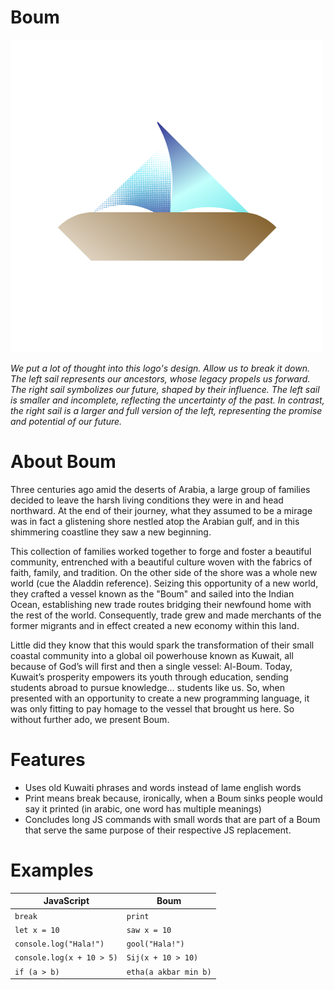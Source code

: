 # Boum
![alt text](https://github.com/abmarz/Boum/blob/main/docs/Boum%20Logo.png?raw=true)

*We put a lot of thought into this logo's design. Allow us to break it down. The left sail represents our ancestors, whose legacy propels us forward. The right sail symbolizes our future, shaped by their influence. The left sail is smaller and incomplete, reflecting the uncertainty of the past. In contrast, the right sail is a larger and full version of the left, representing the promise and potential of our future.*

# About Boum

Three centuries ago amid the deserts of Arabia, a large group of families decided to leave the harsh living conditions they were in and head northward. At the end of their journey, what they assumed to be a mirage was in fact a glistening shore nestled atop the Arabian gulf, and in this shimmering coastline they saw a new beginning. 

This collection of families worked together to forge and foster a beautiful community, entrenched with a beautiful culture woven with the fabrics of faith, family, and tradition. On the other side of the shore was a whole new world (cue the Aladdin reference). Seizing this opportunity of a new world, they crafted a vessel known as the "Boum" and sailed into the Indian Ocean, establishing new trade routes bridging their newfound home with the rest of the world. Consequently, trade grew and made merchants of the former migrants and in effect created a new economy within this land. 

Little did they know that this would spark the transformation of their small coastal community into a global oil powerhouse known as Kuwait, all because of God’s will first and then a single vessel: Al-Boum. Today, Kuwait’s prosperity empowers its youth through education, sending students abroad to pursue knowledge... students like us. So, when presented with an opportunity to create a new programming language, it was only fitting to pay homage to the vessel that brought us here. So without further ado, we present Boum.


# Features
- Uses old Kuwaiti phrases and words instead of lame english words
- Print means break because, ironically, when a Boum sinks people would say it printed (in arabic, one word has multiple meanings)
- Concludes long JS commands with small words that are part of a Boum that serve the same purpose of their respective JS replacement.

# Examples

| JavaScript  | Boum |
| ------------- | ------------- |
| `break`  | `print`  |
| `let x = 10`  | `saw x = 10`  |
| `console.log("Hala!")`  | `gool("Hala!")`  |
| `console.log(x + 10 > 5)`  | `Sij(x + 10 > 10)`  |
| `if (a > b)` | `etha(a akbar min b)` |

